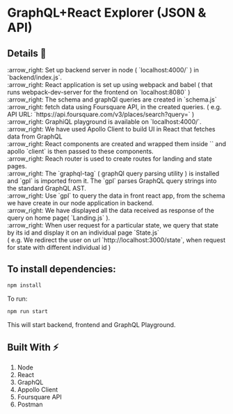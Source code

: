 <h1>GraphQL+React Explorer (JSON & API)</h1>

<h2>Details 📜</h2>
:arrow_right: Set up backend server in node ( `localhost:4000/` ) in `backend/index.js`.<br/>
:arrow_right: React application is set up using webpack and babel ( that runs webpack-dev-server for the frontend on `localhost:8080` )<br/>
:arrow_right: The schema and graphQl queries are created in `schema.js`<br/>
:arrow_right: fetch data using Foursquare API, in the created queries. ( e.g. API URL: `https://api.foursquare.com/v3/places/search?query=` )<br/>
:arrow_right: GraphiQL playground is available on `localhost:4000/`.<br/>
:arrow_right: We have used Apollo Client to build UI in React that fetches data from GraphQL<br/>
:arrow_right: React components are created and wrapped them inside `<ApolloProvider>` and apollo `client` is then passed to these components.<br/>
:arrow_right: Reach router is used to create routes for landing and state pages.<br/>
:arrow_right: The `graphql-tag` ( graphQl query parsing utility ) is installed and `gpl` is imported from it. The `gpl` parses GraphQL query strings into the standard GraphQL AST.<br/>
:arrow_right: Use `gpl` to query the data in front react app, from the schema we have create in our node application in backend.<br/>
:arrow_right: We have displayed all the data received as response of the query on home page( `Landing.js` ).<br/>
:arrow_right: When user request for a particular state, we query that state by its id and display it on an individual page `State.js`<br/> 
( e.g. We redirect the user on url `http://localhost:3000/state`, when request for state with different individual id )<br/>

## To install dependencies:

```bash
npm install
```

To run:

```bash
npm run start
```
This will start backend, frontend and GraphQL Playground.

## Built With :zap:

1. Node
2. React
3. GraphQL
4. Appollo Client
5. Foursquare API
6. Postman

